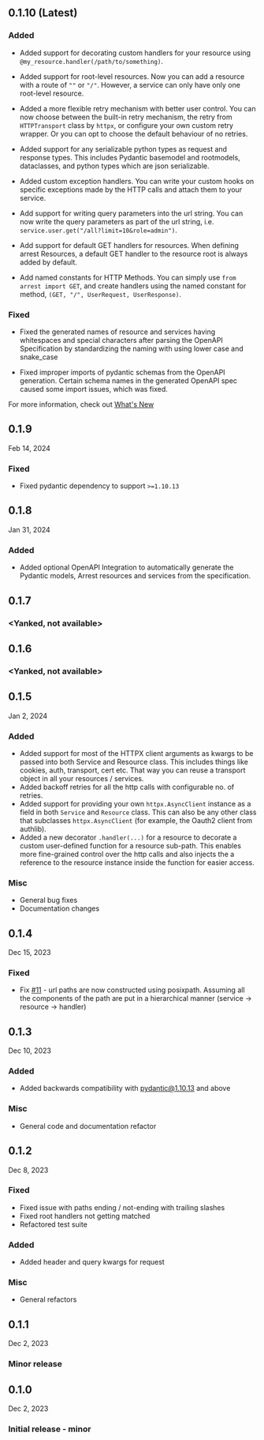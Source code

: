 ## 0.1.10 (Latest)

### Added

- Added support for decorating custom handlers for your resource using `@my_resource.handler(/path/to/something)`.

- Added support for root-level resources. Now you can add a resource with a route of `""` or `"/"`. However, a service can only have only one root-level resource.

- Added a more flexible retry mechanism with better user control. You can now choose between the built-in retry mechanism, the retry from `HTTPTransport` class by `httpx`, or configure your own custom retry wrapper. Or you can opt to choose the default behaviour of no retries.

- Added support for any serializable python types as request and response types. This includes Pydantic basemodel and rootmodels, dataclasses, and python types which are json serializable.

- Added custom exception handlers. You can write your custom hooks on specific exceptions made by the HTTP calls and attach them to your service.

- Add support for writing query parameters into the url string. You can now write the query parameters as part of the url string, i.e. `service.user.get("/all?limit=10&role=admin")`.

- Add support for default GET handlers for resources. When defining arrest Resources, a default GET handler to the resource root is always added by default.

- Add named constants for HTTP Methods. You can simply use `from arrest import GET`, and create handlers using the named constant for method, `(GET, "/", UserRequest, UserResponse)`.

### Fixed

- Fixed the generated names of resource and services having whitespaces and special characters after parsing the OpenAPI Specification by standardizing the naming with using lower case and snake_case

- Fixed improper imports of pydantic schemas from the OpenAPI generation. Certain schema names in the generated OpenAPI spec caused some import issues, which was fixed.


For more information, check out [What's New](whats-new.md)

## 0.1.9

Feb 14, 2024

### Fixed

- Fixed pydantic dependency to support `>=1.10.13`

## 0.1.8

Jan 31, 2024

### Added

- Added optional OpenAPI Integration to automatically generate the Pydantic models, Arrest resources and services from the specification.

## 0.1.7

### <Yanked, not available>

## 0.1.6

### <Yanked, not available>

## 0.1.5

Jan 2, 2024

### Added

- Added support for most of the HTTPX client arguments as kwargs to be passed into both Service and Resource class. This includes things like cookies, auth, transport, cert etc. That way you can reuse a transport object in all your resources / services.
- Added backoff retries for all the http calls with configurable no. of retries.
- Added support for providing your own `httpx.AsyncClient` instance as a field in both `Service` and `Resource` class. This can also be any other class that subclasses `httpx.AsyncClient` (for example, the Oauth2 client from authlib).
- Added a new decorator `.handler(...)` for a resource to decorate a custom user-defined function for a resource sub-path. This enables more fine-grained control over the http calls and also injects the a reference to the resource instance inside the function for easier access.


### Misc

- General bug fixes
- Documentation changes


## 0.1.4

Dec 15, 2023

### Fixed

- Fix [#11](https://github.com/s-bose/arrest/issues/11) - url paths are now constructed using posixpath. Assuming all the components of the path are put in a hierarchical manner (service -> resource -> handler)

## 0.1.3

Dec 10, 2023

### Added

- Added backwards compatibility with pydantic@1.10.13 and above

### Misc

- General code and documentation refactor

## 0.1.2

Dec 8, 2023

### Fixed

- Fixed issue with paths ending / not-ending with trailing slashes
- Fixed root handlers not getting matched
- Refactored test suite

### Added

- Added header and query kwargs for request

### Misc

- General refactors

## 0.1.1

Dec 2, 2023

### Minor release


## 0.1.0

Dec 2, 2023

### Initial release - minor

